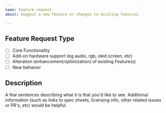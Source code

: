 ```yaml
---
name: Feature request
about: Suggest a new feature or changes to existing features 

---
```


## Feature Request Type

- [ ] Core Functionality
- [ ] Add-on hardware support (eg audio, rgb, oled screen, etc)
- [ ] Alteration (enhancement/optimization) of existing Feature(s)
- [ ] New behavior

## Description 
A few sentences describing what it is that you'd like to see. Additional information (such as links to spec sheets, licensing info, other related issues or PR's, etc) would be helpful. 
